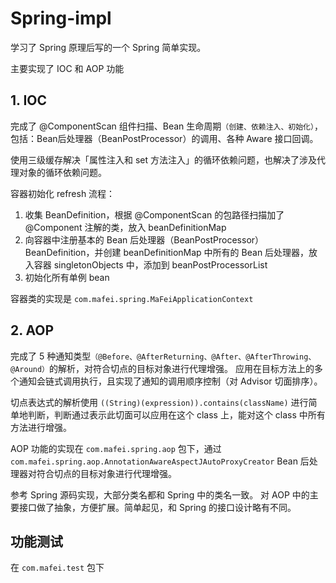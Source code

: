 # Spring-impl
学习了 Spring 原理后写的一个 Spring 简单实现。

主要实现了 IOC 和 AOP 功能

## 1. IOC
完成了 @ComponentScan 组件扫描、Bean 生命周期`（创建、依赖注入、初始化）`， 
包括：Bean后处理器（BeanPostProcessor）的调用、各种 Aware 接口回调。

使用三级缓存解决「属性注入和 set 方法注入」的循环依赖问题，也解决了涉及代理对象的循环依赖问题。

容器初始化 refresh 流程：
1. 收集 BeanDefinition，根据 @ComponentScan 的包路径扫描加了 @Component 注解的类，放入 beanDefinitionMap
2. 向容器中注册基本的 Bean 后处理器（BeanPostProcessor）BeanDefinition，并创建 beanDefinitionMap 中所有的 Bean 后处理器，放入容器 singletonObjects 中，添加到 beanPostProcessorList
3. 初始化所有单例 bean

容器类的实现是 `com.mafei.spring.MaFeiApplicationContext`

## 2. AOP
完成了 5 种通知类型`（@Before、@AfterReturning、@After、@AfterThrowing、@Around）`的解析，对符合切点的目标对象进行代理增强。
应用在目标方法上的多个通知会链式调用执行，且实现了通知的调用顺序控制（对 Advisor 切面排序）。

切点表达式的解析使用 `((String)(expression)).contains(className)` 进行简单地判断，判断通过表示此切面可以应用在这个 class 上，能对这个 class 中所有方法进行增强。

AOP 功能的实现在 `com.mafei.spring.aop` 包下，通过 `com.mafei.spring.aop.AnnotationAwareAspectJAutoProxyCreator` Bean 后处理器对符合切点的目标对象进行代理增强。

参考 Spring 源码实现，大部分类名都和 Spring 中的类名一致。
对 AOP 中的主要接口做了抽象，方便扩展。简单起见，和 Spring 的接口设计略有不同。


## 功能测试
在 `com.mafei.test` 包下